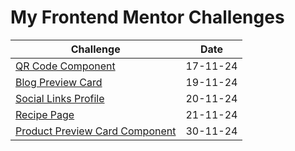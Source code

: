 # My Frontend Mentor Challenges

| Challenge                                                                                                            | Date     |
| -------------------------------------------------------------------------------------------------------------------- | -------- |
| [QR Code Component](https://www.frontendmentor.io/challenges/qr-code-component-iux_sIO_H)                            | 17-11-24 |
| [Blog Preview Card](https://www.frontendmentor.io/challenges/blog-preview-card-ckPaj01IcS)                           | 19-11-24 |
| [Social Links Profile](https://www.frontendmentor.io/challenges/social-links-profile-UG32l9m6dQ)                     | 20-11-24 |
| [Recipe Page](https://www.frontendmentor.io/challenges/recipe-page-KiTsR8QQKm)                                       | 21-11-24 |
| [Product Preview Card Component](https://www.frontendmentor.io/challenges/product-preview-card-component-GO7UmttRfa) | 30-11-24 |

